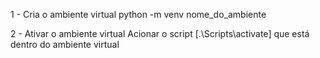 1 - Cria o ambiente virtual
python -m venv nome_do_ambiente

2 - Ativar o ambiente virtual
Acionar o script [.\Scripts\activate] que está dentro do ambiente virtual